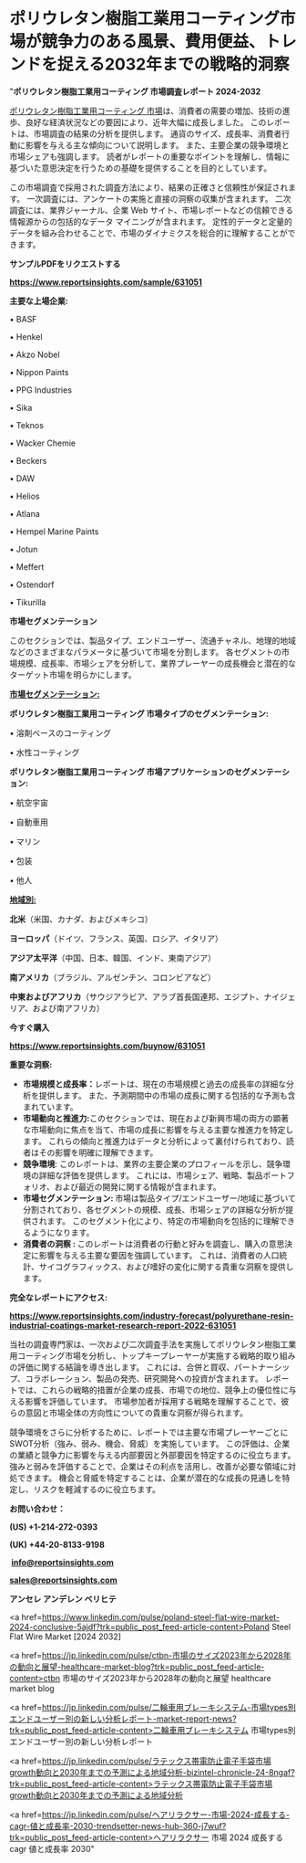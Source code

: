 # ポリウレタン樹脂工業用コーティング市場が競争力のある風景、費用便益、トレンドを捉える2032年までの戦略的洞察

"<strong>ポリウレタン樹脂工業用コーティング 市場調査レポート 2024-2032</strong>

<a href=https://www.reportsinsights.com/sample/631051>ポリウレタン樹脂工業用コーティング 市場</a>は、消費者の需要の増加、技術の進歩、良好な経済状況などの要因により、近年大幅に成長しました。 このレポートは、市場調査の結果の分析を提供します。 通貨のサイズ、成長率、消費者行動に影響を与える主な傾向について説明します。 また、主要企業の競争環境と市場シェアも強調します。 読者がレポートの重要なポイントを理解し、情報に基づいた意思決定を行うための基礎を提供することを目的としています。

この市場調査で採用された調査方法により、結果の正確さと信頼性が保証されます。 一次調査には、アンケートの実施と直接の洞察の収集が含まれます。 二次調査には、業界ジャーナル、企業 Web サイト、市場レポートなどの信頼できる情報源からの包括的なデータ マイニングが含まれます。 定性的データと定量的データを組み合わせることで、市場のダイナミクスを総合的に理解することができます。

<strong><b>サンプルPDFをリクエストする</b></strong>

<a href=https://www.reportsinsights.com/sample/631051><strong><u>https://www.reportsinsights.com/sample/631051</u></strong></a>

<strong>主要な上場企業:</strong>

• BASF

• Henkel

• Akzo Nobel

• Nippon Paints

• PPG Industries

• Sika

• Teknos

• Wacker Chemie

• Beckers

• DAW

• Helios

• Atlana

• Hempel Marine Paints

• Jotun

• Meffert

• Ostendorf

• Tikurilla

<strong>市場セグメンテーション</strong>

このセクションでは、製品タイプ、エンドユーザー、流通チャネル、地理的地域などのさまざまなパラメータに基づいて市場を分割します。 各セグメントの市場規模、成長率、市場シェアを分析して、業界プレーヤーの成長機会と潜在的なターゲット市場を明らかにします。

<strong><u>市場セグメンテーション</u></strong><strong><u>:</u></strong>

<strong>ポリウレタン樹脂工業用コーティング 市場タイプのセグメンテーション:</strong>

• 溶剤ベースのコーティング

• 水性コーティング

<strong>ポリウレタン樹脂工業用コーティング 市場アプリケーションのセグメンテーション:</strong>

• 航空宇宙

• 自動車用

• マリン

• 包装

• 他人

<strong><u>地域別</u></strong><strong><u>:</u></strong>

<strong>北米</strong>（米国、カナダ、およびメキシコ）

<strong>ヨーロッパ</strong>（ドイツ、フランス、英国、ロシア、イタリア）

<strong>アジア太平洋</strong>（中国、日本、韓国、インド、東南アジア）

<strong>南アメリカ</strong>（ブラジル、アルゼンチン、コロンビアなど）

<strong>中東およびアフリカ</strong>（サウジアラビア、アラブ首長国連邦、エジプト、ナイジェリア、および南アフリカ）

<strong>今すぐ購入</strong>

<a href=https://www.reportsinsights.com/buynow/631051><strong><u>https://www.reportsinsights.com/buynow/631051</u></strong></a>

<strong>重要な洞察:</strong>
<ul>
  <li><strong>市場規模と成長率：</strong>レポートは、現在の市場規模と過去の成長率の詳細な分析を提供します。 また、予測期間中の市場の成長に関する包括的な予測も含まれています。</li>
  <li><strong>市場動向と推進力:</strong>このセクションでは、現在および新興市場の両方の顕著な市場動向に焦点を当て、市場の成長に影響を与える主要な推進力を特定します。 これらの傾向と推進力はデータと分析によって裏付けられており、読者はその影響を明確に理解できます。</li>
  <li><strong>競争環境</strong>: このレポートは、業界の主要企業のプロフィールを示し、競争環境の詳細な評価を提供します。 これには、市場シェア、戦略、製品ポートフォリオ、および最近の開発に関する情報が含まれます。</li>
  <li><strong>市場セグメンテーション: </strong>市場は製品タイプ/エンドユーザー/地域に基づいて分割されており、各セグメントの規模、成長、市場シェアの詳細な分析が提供されます。 このセグメント化により、特定の市場動向を包括的に理解できるようになります。</li>
  <li><strong>消費者の洞察 : </strong>このレポートは消費者の行動と好みを調査し、購入の意思決定に影響を与える主要な要因を強調しています。 これは、消費者の人口統計、サイコグラフィックス、および嗜好の変化に関する貴重な洞察を提供します。</li>
</ul>
<strong>完全なレポートにアクセス:</strong>

<a href=https://www.reportsinsights.com/industry-forecast/polyurethane-resin-industrial-coatings-market-research-report-2022-631051><strong><u><b>https://www.reportsinsights.com/industry-forecast/polyurethane-resin-industrial-coatings-market-research-report-2022-631051</b></u></strong></a>

当社の調査専門家は、一次および二次調査手法を実施してポリウレタン樹脂工業用コーティング市場を分析し、トップキープレーヤーが実施する戦略的取り組みの評価に関する結論を導き出します。 これには、合併と買収、パートナーシップ、コラボレーション、製品の発売、研究開発への投資が含まれます。 レポートでは、これらの戦略的措置が企業の成長、市場での地位、競争上の優位性に与える影響を評価しています。 市場参加者が採用する戦略を理解することで、彼らの意図と市場全体の方向性についての貴重な洞察が得られます。

競争環境をさらに分析するために、レポートでは主要な市場プレーヤーごとにSWOT分析（強み、弱み、機会、脅威）を実施しています。 この評価は、企業の業績と競争力に影響を与える内部要因と外部要因を特定するのに役立ちます。 強みと弱みを評価することで、企業はその利点を活用し、改善が必要な領域に対処できます。 機会と脅威を特定することは、企業が潜在的な成長の見通しを特定し、リスクを軽減するのに役立ちます。

<strong>お問い合わせ：</strong>

<strong>(US) +1-214-272-0393</strong>

<strong>(UK) +44-20-8133-9198</strong>

<strong> </strong><a href=info@reportsinsights.com><strong><u>info@reportsinsights.com</u></strong></a>

<a href=sales@reportsinsights.com><strong><u>sales@reportsinsights.com</u></strong></a>

<strong>アンセレ アンデレン ベリヒテ</strong>

<a href=https://www.linkedin.com/pulse/poland-steel-flat-wire-market-2024-conclusive-5ajdf?trk=public_post_feed-article-content>Poland Steel Flat Wire Market [2024 2032]</a>

<a href=https://jp.linkedin.com/pulse/ctbn-市場のサイズ2023年から2028年の動向と展望-healthcare-market-blog?trk=public_post_feed-article-content>ctbn 市場のサイズ2023年から2028年の動向と展望 healthcare market blog</a>

<a href=https://jp.linkedin.com/pulse/二輪車用ブレーキシステム-市場types別エンドユーザー別の新しい分析レポート-market-report-news?trk=public_post_feed-article-content>二輪車用ブレーキシステム 市場types別エンドユーザー別の新しい分析レポート</a>

<a href=https://jp.linkedin.com/pulse/ラテックス帯電防止電子手袋市場growth動向と2030年までの予測による地域分析-bizintel-chronicle-24-8ngaf?trk=public_post_feed-article-content>ラテックス帯電防止電子手袋市場growth動向と2030年までの予測による地域分析</a>

<a href=https://jp.linkedin.com/pulse/ヘアリラクサー-市場-2024-成長する-cagr-値と成長率-2030-trendsetter-news-hub-360-j7wuf?trk=public_post_feed-article-content>ヘアリラクサー 市場 2024 成長する cagr 値と成長率 2030</a>"
